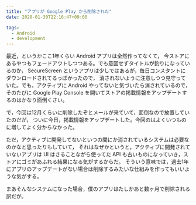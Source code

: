 ```yaml
---
title: "アプリが Google Play から削除された"
date: 2020-01-30T22:16:47+09:00

tags:
  - Android
  - development
---
```


最近，というかここ1年くらい Android アプリは全然作ってなくて，
今ストアにあるやつもフェードアウトしつつある。でも意図せずタイトルが釣りになっているのか，
SecureScreen というアプリは少しではあるが，毎日コンスタントにダウンロードされてるっぽかったので，
消されないように注意しつつ見守っていた。でも，アクティブに Android やってないと気づいたら消されているので，
そのたびに Google Play Console を開いてストアの掲載情報をアップデートするのはかなり面倒くさい。

で，今回は12月くらいに削除したぞとメールが来ていて，面倒なので放置していたのだが，
ついに今日，掲載情報をアップデートした。今回のはよくいつものに増してよく分からなかった。

ただ，アクティブに開発してないといつの間にか消されているシステムは必要なのかなと思ったりもしていて，
それはなぜかというと，アクティブに開発されていないアプリは UI はさることながら使ってた API
も古いものになっていき，ストアにゴミがあふれる結果になる気がするからだ。
そういう意味では，過去1年にアプリのアップデートがない場合は削除するみたいな仕組みを作ってもいいような気がする。

まあそんなシステムになった場合，僕のアプリはたしかあと数ヶ月で削除される訳だが。
